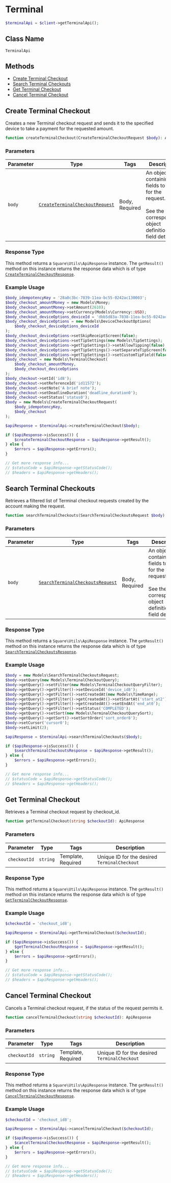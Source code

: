 # Terminal

```php
$terminalApi = $client->getTerminalApi();
```

## Class Name

`TerminalApi`

## Methods

* [Create Terminal Checkout](/doc/terminal.md#create-terminal-checkout)
* [Search Terminal Checkouts](/doc/terminal.md#search-terminal-checkouts)
* [Get Terminal Checkout](/doc/terminal.md#get-terminal-checkout)
* [Cancel Terminal Checkout](/doc/terminal.md#cancel-terminal-checkout)

## Create Terminal Checkout

Creates a new Terminal checkout request and sends it to the specified device to take a payment for the requested amount.

```php
function createTerminalCheckout(CreateTerminalCheckoutRequest $body): ApiResponse
```

### Parameters

| Parameter | Type | Tags | Description |
|  --- | --- | --- | --- |
| `body` | [`CreateTerminalCheckoutRequest`](/doc/models/create-terminal-checkout-request.md) | Body, Required | An object containing the fields to POST for the request.<br><br>See the corresponding object definition for field details. |

### Response Type

This method returns a `Square\Utils\ApiResponse` instance. The `getResult()` method on this instance returns the response data which is of type [`CreateTerminalCheckoutResponse`](/doc/models/create-terminal-checkout-response.md).

### Example Usage

```php
$body_idempotencyKey = '28a0c3bc-7839-11ea-bc55-0242ac130003';
$body_checkout_amountMoney = new Models\Money;
$body_checkout_amountMoney->setAmount(2610);
$body_checkout_amountMoney->setCurrency(Models\Currency::USD);
$body_checkout_deviceOptions_deviceId = 'dbb5d83a-7838-11ea-bc55-0242ac130003';
$body_checkout_deviceOptions = new Models\DeviceCheckoutOptions(
    $body_checkout_deviceOptions_deviceId
);
$body_checkout_deviceOptions->setSkipReceiptScreen(false);
$body_checkout_deviceOptions->setTipSettings(new Models\TipSettings);
$body_checkout_deviceOptions->getTipSettings()->setAllowTipping(false);
$body_checkout_deviceOptions->getTipSettings()->setSeparateTipScreen(false);
$body_checkout_deviceOptions->getTipSettings()->setCustomTipField(false);
$body_checkout = new Models\TerminalCheckout(
    $body_checkout_amountMoney,
    $body_checkout_deviceOptions
);
$body_checkout->setId('id8');
$body_checkout->setReferenceId('id11572');
$body_checkout->setNote('A brief note');
$body_checkout->setDeadlineDuration('deadline_duration0');
$body_checkout->setStatus('status0');
$body = new Models\CreateTerminalCheckoutRequest(
    $body_idempotencyKey,
    $body_checkout
);

$apiResponse = $terminalApi->createTerminalCheckout($body);

if ($apiResponse->isSuccess()) {
    $createTerminalCheckoutResponse = $apiResponse->getResult();
} else {
    $errors = $apiResponse->getErrors();
}

// Get more response info...
// $statusCode = $apiResponse->getStatusCode();
// $headers = $apiResponse->getHeaders();
```

## Search Terminal Checkouts

Retrieves a filtered list of Terminal checkout requests created by the account making the request.

```php
function searchTerminalCheckouts(SearchTerminalCheckoutsRequest $body): ApiResponse
```

### Parameters

| Parameter | Type | Tags | Description |
|  --- | --- | --- | --- |
| `body` | [`SearchTerminalCheckoutsRequest`](/doc/models/search-terminal-checkouts-request.md) | Body, Required | An object containing the fields to POST for the request.<br><br>See the corresponding object definition for field details. |

### Response Type

This method returns a `Square\Utils\ApiResponse` instance. The `getResult()` method on this instance returns the response data which is of type [`SearchTerminalCheckoutsResponse`](/doc/models/search-terminal-checkouts-response.md).

### Example Usage

```php
$body = new Models\SearchTerminalCheckoutsRequest;
$body->setQuery(new Models\TerminalCheckoutQuery);
$body->getQuery()->setFilter(new Models\TerminalCheckoutQueryFilter);
$body->getQuery()->getFilter()->setDeviceId('device_id8');
$body->getQuery()->getFilter()->setCreatedAt(new Models\TimeRange);
$body->getQuery()->getFilter()->getCreatedAt()->setStartAt('start_at2');
$body->getQuery()->getFilter()->getCreatedAt()->setEndAt('end_at0');
$body->getQuery()->getFilter()->setStatus('COMPLETED');
$body->getQuery()->setSort(new Models\TerminalCheckoutQuerySort);
$body->getQuery()->getSort()->setSortOrder('sort_order8');
$body->setCursor('cursor0');
$body->setLimit(2);

$apiResponse = $terminalApi->searchTerminalCheckouts($body);

if ($apiResponse->isSuccess()) {
    $searchTerminalCheckoutsResponse = $apiResponse->getResult();
} else {
    $errors = $apiResponse->getErrors();
}

// Get more response info...
// $statusCode = $apiResponse->getStatusCode();
// $headers = $apiResponse->getHeaders();
```

## Get Terminal Checkout

Retrieves a Terminal checkout request by checkout_id.

```php
function getTerminalCheckout(string $checkoutId): ApiResponse
```

### Parameters

| Parameter | Type | Tags | Description |
|  --- | --- | --- | --- |
| `checkoutId` | `string` | Template, Required | Unique ID for the desired `TerminalCheckout` |

### Response Type

This method returns a `Square\Utils\ApiResponse` instance. The `getResult()` method on this instance returns the response data which is of type [`GetTerminalCheckoutResponse`](/doc/models/get-terminal-checkout-response.md).

### Example Usage

```php
$checkoutId = 'checkout_id8';

$apiResponse = $terminalApi->getTerminalCheckout($checkoutId);

if ($apiResponse->isSuccess()) {
    $getTerminalCheckoutResponse = $apiResponse->getResult();
} else {
    $errors = $apiResponse->getErrors();
}

// Get more response info...
// $statusCode = $apiResponse->getStatusCode();
// $headers = $apiResponse->getHeaders();
```

## Cancel Terminal Checkout

Cancels a Terminal checkout request, if the status of the request permits it.

```php
function cancelTerminalCheckout(string $checkoutId): ApiResponse
```

### Parameters

| Parameter | Type | Tags | Description |
|  --- | --- | --- | --- |
| `checkoutId` | `string` | Template, Required | Unique ID for the desired `TerminalCheckout` |

### Response Type

This method returns a `Square\Utils\ApiResponse` instance. The `getResult()` method on this instance returns the response data which is of type [`CancelTerminalCheckoutResponse`](/doc/models/cancel-terminal-checkout-response.md).

### Example Usage

```php
$checkoutId = 'checkout_id8';

$apiResponse = $terminalApi->cancelTerminalCheckout($checkoutId);

if ($apiResponse->isSuccess()) {
    $cancelTerminalCheckoutResponse = $apiResponse->getResult();
} else {
    $errors = $apiResponse->getErrors();
}

// Get more response info...
// $statusCode = $apiResponse->getStatusCode();
// $headers = $apiResponse->getHeaders();
```

